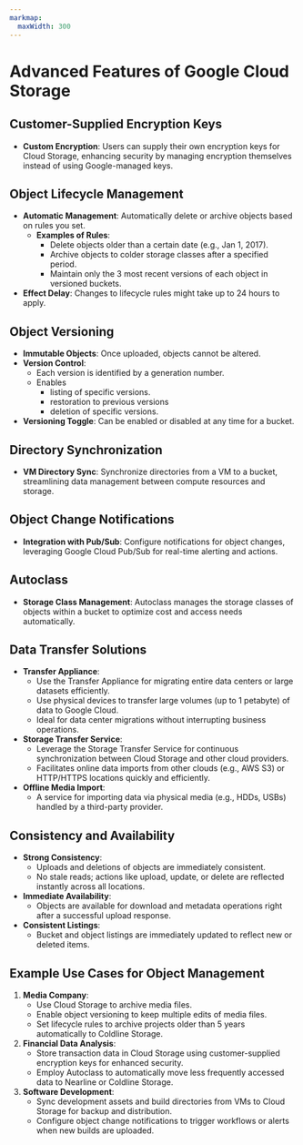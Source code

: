 ```yaml
---
markmap:
  maxWidth: 300
---
```


# Advanced Features of Google Cloud Storage

## Customer-Supplied Encryption Keys
- **Custom Encryption**: Users can supply their own encryption keys for Cloud Storage, enhancing security by managing encryption themselves instead of using Google-managed keys.

## Object Lifecycle Management
- **Automatic Management**: Automatically delete or archive objects based on rules you set.
  - **Examples of Rules**:
    - Delete objects older than a certain date (e.g., Jan 1, 2017).
    - Archive objects to colder storage classes after a specified period.
    - Maintain only the 3 most recent versions of each object in versioned buckets.
- **Effect Delay**: Changes to lifecycle rules might take up to 24 hours to apply.

## Object Versioning
- **Immutable Objects**: Once uploaded, objects cannot be altered.
- **Version Control**:
  - Each version is identified by a generation number.
  - Enables 
    - listing of specific versions.
    - restoration to previous versions 
    - deletion of specific versions.
- **Versioning Toggle**: Can be enabled or disabled at any time for a bucket.

## Directory Synchronization
- **VM Directory Sync**: Synchronize directories from a VM to a bucket, streamlining data management between compute resources and storage.

## Object Change Notifications
- **Integration with Pub/Sub**: Configure notifications for object changes, leveraging Google Cloud Pub/Sub for real-time alerting and actions.

## Autoclass
- **Storage Class Management**: Autoclass manages the storage classes of objects within a bucket to optimize cost and access needs automatically.

## Data Transfer Solutions
- **Transfer Appliance**:
  - Use the Transfer Appliance for migrating entire data centers or large datasets efficiently.
  - Use physical devices to transfer large volumes (up to 1 petabyte) of data to Google Cloud.
  - Ideal for data center migrations without interrupting business operations.
- **Storage Transfer Service**:
  - Leverage the Storage Transfer Service for continuous synchronization between Cloud Storage and other cloud providers.
  - Facilitates online data imports from other clouds (e.g., AWS S3) or HTTP/HTTPS locations quickly and efficiently.
- **Offline Media Import**:
  - A service for importing data via physical media (e.g., HDDs, USBs) handled by a third-party provider.

## Consistency and Availability
- **Strong Consistency**:
  - Uploads and deletions of objects are immediately consistent.
  - No stale reads; actions like upload, update, or delete are reflected instantly across all locations.
- **Immediate Availability**:
  - Objects are available for download and metadata operations right after a successful upload response.
- **Consistent Listings**:
  - Bucket and object listings are immediately updated to reflect new or deleted items.

## Example Use Cases for Object Management
1. **Media Company**:
   - Use Cloud Storage to archive media files.
   - Enable object versioning to keep multiple edits of media files.
   - Set lifecycle rules to archive projects older than 5 years automatically to Coldline Storage.
2. **Financial Data Analysis**:
   - Store transaction data in Cloud Storage using customer-supplied encryption keys for enhanced security.
   - Employ Autoclass to automatically move less frequently accessed data to Nearline or Coldline Storage.
3. **Software Development**:
   - Sync development assets and build directories from VMs to Cloud Storage for backup and distribution.
   - Configure object change notifications to trigger workflows or alerts when new builds are uploaded.
